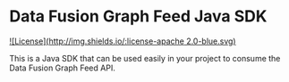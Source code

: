 # Data Fusion Graph Feed Java SDK

[![License](http://img.shields.io/:license-apache 2.0-blue.svg)](http://www.apache.org/licenses/LICENSE-2.0.html)

This is a Java SDK that can be used easily in your project to consume the Data Fusion Graph Feed API.

